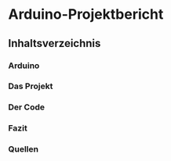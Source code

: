 # Arduino-Projektbericht 

## Inhaltsverzeichnis 
### Arduino
### Das Projekt 
### Der Code 
### Fazit 
### Quellen 

